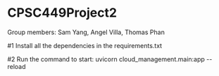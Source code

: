 # CPSC449Project2
Group members: Sam Yang, Angel Villa, Thomas Phan

#1 Install all the dependencies in the requirements.txt

#2 Run the command to start: uvicorn cloud_management.main:app --reload 

